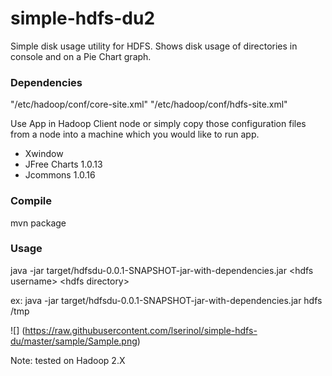 # simple-hdfs-du2

Simple disk usage utility for HDFS. Shows disk usage of directories in console and on a Pie Chart graph.

### Dependencies

"/etc/hadoop/conf/core-site.xml"
"/etc/hadoop/conf/hdfs-site.xml"

Use App in Hadoop Client node or simply copy those configuration files from a node into a machine which you would
like to run app.

 - Xwindow
 - JFree Charts 1.0.13
 - Jcommons 1.0.16
 
###  Compile
mvn package

### Usage
java -jar  target/hdfsdu-0.0.1-SNAPSHOT-jar-with-dependencies.jar \<hdfs username\> \<hdfs directory\>

ex:
java -jar  target/hdfsdu-0.0.1-SNAPSHOT-jar-with-dependencies.jar hdfs /tmp

![] (https://raw.githubusercontent.com/lserinol/simple-hdfs-du/master/sample/Sample.png)

Note: tested on Hadoop 2.X
